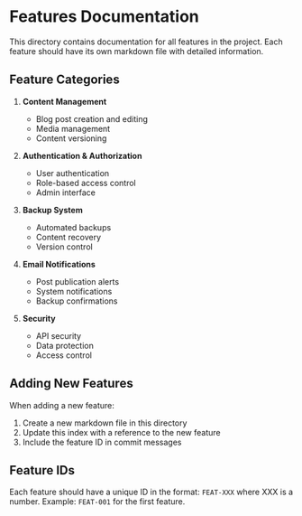 # Features Documentation

This directory contains documentation for all features in the project. Each feature should have its own markdown file with detailed information.

## Feature Categories

1. **Content Management**
   - Blog post creation and editing
   - Media management
   - Content versioning

2. **Authentication & Authorization**
   - User authentication
   - Role-based access control
   - Admin interface

3. **Backup System**
   - Automated backups
   - Content recovery
   - Version control

4. **Email Notifications**
   - Post publication alerts
   - System notifications
   - Backup confirmations

5. **Security**
   - API security
   - Data protection
   - Access control

## Adding New Features

When adding a new feature:
1. Create a new markdown file in this directory
2. Update this index with a reference to the new feature
3. Include the feature ID in commit messages

## Feature IDs

Each feature should have a unique ID in the format: `FEAT-XXX` where XXX is a number.
Example: `FEAT-001` for the first feature. 